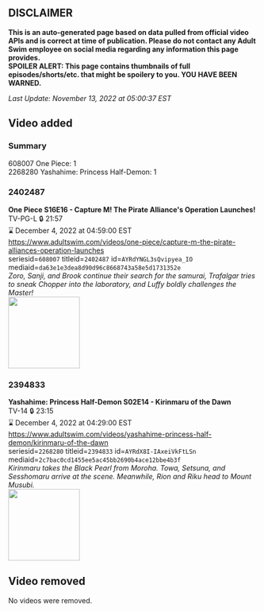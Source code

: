 ## DISCLAIMER
**This is an auto-generated page based on data pulled from official video APIs and is correct at time of publication. Please do not contact any Adult Swim employee on social media regarding any information this page provides.**  
**SPOILER ALERT: This page contains thumbnails of full episodes/shorts/etc. that might be spoilery to you. YOU HAVE BEEN WARNED.**  

_Last Update: November 13, 2022 at 05:00:37 EST_
## Video added
### Summary
608007 One Piece: 1  
2268280 Yashahime: Princess Half-Demon: 1  
### 2402487
**One Piece S16E16 - Capture M! The Pirate Alliance's Operation Launches!**  
TV-PG-L 🔒 21:57  
⌛ December 4, 2022 at 04:59:00 EST  
https://www.adultswim.com/videos/one-piece/capture-m-the-pirate-alliances-operation-launches  
seriesid=`608007` titleid=`2402487` id=`AYRdYNGL3sQvipyea_IO` mediaid=`da63e1e3dea8d90d96c8668743a58e5d1731352e`  
_Zoro, Sanji, and Brook continue their search for the samurai, Trafalgar tries to sneak Chopper into the laboratory, and Luffy boldly challenges the Master!_  
<a href="https://media.cdn.adultswim.com/uploads/20221109/thumbnails/2_22119121259-OnePiece_595_CaptureMThePirateAlliancesOperationLaunches.png"><img src="https://media.cdn.adultswim.com/uploads/20221109/thumbnails/2_22119121259-OnePiece_595_CaptureMThePirateAlliancesOperationLaunches.png" height="144px" /></a>
### 2394833
**Yashahime: Princess Half-Demon S02E14 - Kirinmaru of the Dawn**  
TV-14 🔒 23:15  
⌛ December 4, 2022 at 04:29:00 EST  
https://www.adultswim.com/videos/yashahime-princess-half-demon/kirinmaru-of-the-dawn  
seriesid=`2268280` titleid=`2394833` id=`AYRdX8I-IAxeiVkFtLSn` mediaid=`2c7bac0cd1455ee5ac45bb2690b4ace12bbe4b3f`  
_Kirinmaru takes the Black Pearl from Moroha. Towa, Setsuna, and Sesshomaru arrive at the scene. Meanwhile, Rion and Riku head to Mount Musubi._  
<a href="https://media.cdn.adultswim.com/uploads/20221109/thumbnails/2_221191210487-YashahimePrincessHalfDemon_214_KirinmaruOfTheDawn.png"><img src="https://media.cdn.adultswim.com/uploads/20221109/thumbnails/2_221191210487-YashahimePrincessHalfDemon_214_KirinmaruOfTheDawn.png" height="144px" /></a>
## Video removed
No videos were removed.  
